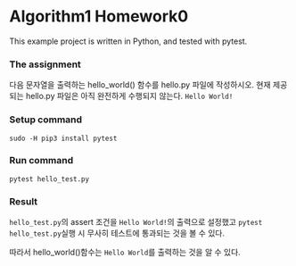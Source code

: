 # Algorithm1 Homework0
This example project is written in Python, and tested with pytest.

### The assignment
다음 문자열을 출력하는 hello_world() 함수를 hello.py 파일에 작성하시오. 현재 제공되는 hello.py 파일은 아직 완전하게 수행되지 않는다.
`Hello World!`

### Setup command
`sudo -H pip3 install pytest`

### Run command
`pytest hello_test.py`

### Result ###
`hello_test.py`의 assert 조건을 `Hello World!`의 출력으로 설정했고 `pytest hello_test.py`실행 시 무사히 테스트에 통과되는 것을 볼 수 있다.

따라서 hello_world()함수는 `Hello World`를 출력하는 것을 알 수 있다.
